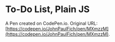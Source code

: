 # To-Do List, Plain JS

A Pen created on CodePen.io. Original URL: [https://codepen.io/JohnPaulFich/pen/MXmzzM](https://codepen.io/JohnPaulFich/pen/MXmzzM).

